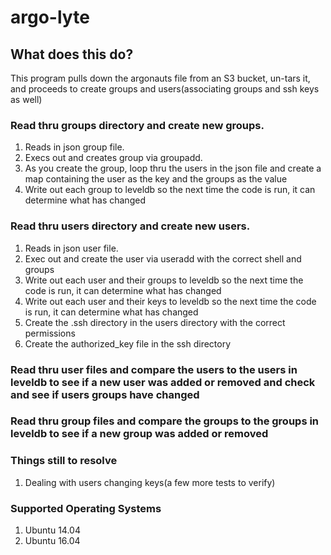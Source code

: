 # argo-lyte

## What does this do?
This program pulls down the argonauts file from an S3 bucket, un-tars it, and proceeds to create groups and users(associating groups and ssh keys as well)

### Read thru groups directory and create new groups.
1. Reads in json group file.
2. Execs out and creates group via groupadd.
3. As you create the group, loop thru the users in the json file and create a map containing the user as the key and the groups as the value
4. Write out each group to leveldb so the next time the code is run, it can determine what has changed

### Read thru users directory and create new users.
1. Reads in json user file.
2. Exec out and create the user via useradd with the correct shell and groups
3. Write out each user and their groups to leveldb so the next time the code is run, it can determine what has changed
4. Write out each user and their keys to leveldb so the next time the code is run, it can determine what has changed
5. Create the .ssh directory in the users directory with the correct permissions
6. Create the authorized_key file in the ssh directory

### Read thru user files and compare the users to the users in leveldb to see if a new user was added or removed and check and see if users groups have changed

### Read thru group files and compare the groups to the groups in leveldb to see if a new group was added or removed

### Things still to resolve
1. Dealing with users changing keys(a few more tests to verify)

### Supported Operating Systems
1. Ubuntu 14.04
2. Ubuntu 16.04
